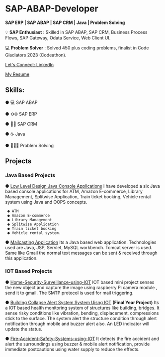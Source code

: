 # SAP-ABAP-Developer
**SAP ERP | SAP ABAP | SAP CRM | Java | Problem Solving**

 💡 **SAP Enthusiast** : Skilled in SAP ABAP, SAP CRM, Business Process Flows, SAP Gateway, Odata Service, Web Client UI.
 
 💻 **Problem Solver** : Solved 450 plus coding problems, finalist in Code Gladiators 2023 (Codeathon).
 
 [Let's Connect: LinkedIn](https://www.linkedin.com/in/chandramohan-s-b5b345200/)
 
 [My Resume](https://drive.google.com/drive/folders/17ibliixWLXW_vB5jvky9EMJLCJx5MTT0)

## **Skills**:

● 💻 SAP ABAP

● ⚙️🌐 SAP ERP

● 🤝🏼 SAP CRM

● ☕ Java

● 👨🏽‍💻 Problem Solving


## Projects

### Java Based Projects

● [Low Level Design Java Console Applications](https://github.com/Chandramohan671/Java-Low-Level-Design-Applications/) I have developed a six Java based console applications for ATM, Amazon E-commerce, Library Management, Splitwise Application, Train ticket booking, Vehicle rental system using Java and OOPS concepts.

     ● ATM
     ● Amazon E-commerce
     ● Library Management
     ● Splitwise Application
     ● Train ticket booking
     ● Vehicle rental system.

● [Mailcasting Application](https://github.com/Chandramohan671/Mailcasting-Application/) Its a Java based web application. Technologies used are Java, JSP, Servlet, MySQL workbench. Tomcat server is used. Same like Gmail the normal text messages can be sent & received through this application.

### IOT Based Projects

● [Home-Security-Surveillance-using-IOT](https://github.com/Chandramohan671/Home-Security-Surveillance-using-IOT/) IOT based mini project senses the new object and capture the image using raspberry Pi camera module , send it to gmail. The SMTP protocol is used for mail triggering.

● [Building Collapse Alert System System Uisng IOT](https://github.com/Chandramohan671/Building-Collapse-Alert-System-Using-IOT-) **(Final Year Project)** Its a IOT based health monitoring system of structures like building, bridges. It sense risky conditions like vibration, bending, displacement, compressions stick to the surface. The system alert the structure condition through alert notification through mobile and buzzer alert also. An LED indicator will update the status.

● [Fire-Accident-Safety-Systems-using-IOT](https://github.com/Chandramohan671/Fire-Accident-Safety-Systems-using-IOT/) It detects the fire accident and alert the surroundings using buzzer & mobile alert notification, provide immediate postcautions using water supply to reduce the effects.


